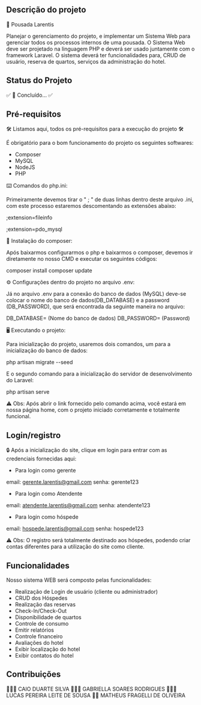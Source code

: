 ## Descrição do projeto

🏨 Pousada Larentis 


Planejar o gerenciamento do projeto, e implementar um Sistema Web para gerenciar todos os processos internos de uma pousada. O Sistema Web deve ser projetado na linguagem PHP e deverá ser usado juntamente com o framework Laravel. O sistema deverá ter funcionalidades para, CRUD de usuário, reserva de quartos, serviços da administração do hotel.

## Status do Projeto

✅  🚀 Concluído...  ✅

## Pré-requisitos
🛠 Listamos aqui, todos os pré-requisitos para a execução do projeto 🛠

É obrigatório para o bom funcionamento do projeto os seguintes softwares:

- Composer
- MySQL
- NodeJS
- PHP


⌨️ Comandos do php.ini:

Primeiramente devemos tirar o " ; " de duas linhas dentro deste arquivo .ini, com este processo estaremos descomentando as extensões abaixo:

;extension=fileinfo   

;extension=pdo_mysql  


📁 Instalação do composer:

Após baixarmos configurarmos o php e baixarmos o composer, devemos ir diretamente no nosso CMD e executar os seguintes códigos:

composer install
composer update

⚙️ Configurações dentro do projeto no arquivo .env:

Já no arquivo .env para a conexão do banco de dados (MySQL) deve-se colocar o nome do banco de dados(DB_DATABASE) e a password (DB_PASSWORD), que será encontrada da seguinte maneira no arquivo:

DB_DATABASE= (Nome do banco de dados)
DB_PASSWORD= (Password) 

🖥️ Executando o projeto:

Para inicialização do projeto, usaremos dois comandos, um para a inicialização do banco de dados:

php artisan migrate --seed

E o segundo comando para a inicialização do servidor de desenvolvimento do Laravel:

php artisan serve

⚠️ Obs: Após abrir o link fornecido pelo comando acima, você estará em nossa página home, com o projeto iniciado corretamente e totalmente funcional.

## Login/registro

🔒 Após a inicialização do site, clique em login para entrar com as credenciais fornecidas aqui:

- Para login como gerente

email: gerente.larentis@gmail.com
senha: gerente123

- Para login como Atendente

email: atendente.larentis@gmail.com
senha: atendente123

- Para login como hóspede

email: hospede.larentis@gmail.com
senha: hospede123

⚠️ Obs: O registro será totalmente destinado aos hóspedes, podendo criar contas diferentes para a utilização do site como cliente.

## Funcionalidades

Nosso sistema WEB será composto pelas funcionalidades:

- Realização de Login de usuário (cliente ou administrador)
- CRUD dos Hóspedes
- Realização das reservas
- Check-In/Check-Out
- Disponibilidade de quartos
- Controle de consumo
- Emitir relatórios 
- Controle financeiro
- Avaliações do hotel
- Exibir localização do hotel
- Exibir contatos do hotel

## Contribuições

👨🏾‍💻 CAIO DUARTE SILVA
👩🏻‍💻 GABRIELLA SOARES RODRIGUES
👨🏻‍💻 LUCAS PEREIRA LEITE DE SOUSA
👨‍💻 MATHEUS FRAGELLI DE OLIVEIRA